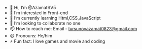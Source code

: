 - 👋 Hi, I’m @AzamatSV5
- 👀 I’m interested in Front-end
- 🌱 I’m currently learning Html,CSS,JavaScript
- 💞️ I’m looking to collaborate no one
- 📫 How to reach me: Email - tursunovazamat0823@gmail.com
- 😄 Pronouns: He/him
- ⚡ Fun fact: I love games and movie and coding
<!---
AzamatSV5/AzamatSV5 is a ✨ special ✨ repository because its `README.md` (this file) appears on your GitHub profile.
You can click the Preview link to take a look at your changes.
--->
